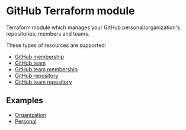 [//]: # ( vim: set ft=markdown : )
# GitHub Terraform module

Terraform module which manages your GitHub personal/organization's repositories, members and teams.

These types of resources are supported:

 * [GitHub membership](https://registry.terraform.io/providers/integrations/github/4.3.0/docs/resources/membership)
 * [GitHub team](https://registry.terraform.io/providers/integrations/github/4.3.0/docs/resources/team)
 * [GitHub team membership](https://registry.terraform.io/providers/integrations/github/4.3.0/docs/resources/team_membership)
 * [GitHub repository](https://registry.terraform.io/providers/integrations/github/4.3.0/docs/resources/repository)
 * [GitHub team repository](https://registry.terraform.io/providers/integrations/github/4.3.0/docs/resources/team_repository)

## Examples

 * [Organization](https://github.com/sh0shin/terraform-module-github/tree/master/examples/organization/main.tf)
 * [Personal](https://github.com/sh0shin/terraform-module-github/blob/master/examples/personal/main.tf)

